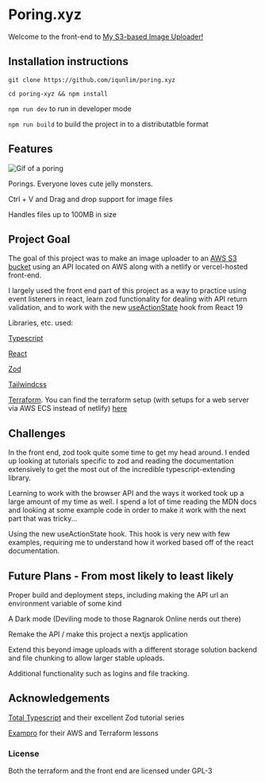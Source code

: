 # Poring.xyz

Welcome to the front-end to [My S3-based Image Uploader!](https://files.iqun.xyz)

## Installation instructions

`git clone https://github.com/iqunlim/poring.xyz`

`cd poring-xyz && npm install`

`npm run dev` to run in developer mode

`npm run build` to build the project in to a distributatble format

## Features

![Gif of a poring](https://files.iqun.xyz/GMZ6TTB4ET0B/poring.gif)

Porings. Everyone loves cute jelly monsters.

Ctrl + V and Drag and drop support for image files

Handles files up to 100MB in size

## Project Goal

The goal of this project was to make an image uploader to an [AWS S3 bucket](https://aws.amazon.com/what-is/object-storage/) using an API located on AWS along with a netlify or vercel-hosted front-end.

I largely used the front end part of this project as a way to practice using event listeners in react, learn zod functionality for dealing with API return validation, and to work with the new [useActionState](https://react.dev/reference/react/useActionState) hook from React 19

Libraries, etc. used:

[Typescript](https://www.typescriptlang.org/)

[React](https://react.dev/)

[Zod](https://zod.dev/)

[Tailwindcss](https://tailwindcss.com)

[Terraform](https://www.terraform.io/). You can find the terraform setup (with setups for a web server via AWS ECS instead of netlify) [here](https://github.com/iqunlim/poring.xyz.terraform)

## Challenges

In the front end, zod took quite some time to get my head around. I ended up looking at tutorials specific to zod and reading the documentation extensively to get the most out of the incredible typescript-extending library.

Learning to work with the browser API and the ways it worked took up a large amount of my time as well. I spend a lot of time reading the MDN docs and looking
at some example code in order to make it work with the next part that was tricky...

Using the new useActionState hook. This hook is very new with few examples, requiring me to understand how it worked based off of the react documentation.

## Future Plans - From most likely to least likely

Proper build and deployment steps, including making the API url an environment variable of some kind

A Dark mode (Deviling mode to those Ragnarok Online nerds out there)

Remake the API / make this project a nextjs application

Extend this beyond image uploads with a different storage solution backend and file chunking to allow larger stable uploads.

Additional functionality such as logins and file tracking.

## Acknowledgements

[Total Typescript](https://www.totaltypescript.com/) and their excellent Zod tutorial series

[Exampro](https://www.exampro.co/) for their AWS and Terraform lessons

### License

Both the terraform and the front end are licensed under GPL-3
